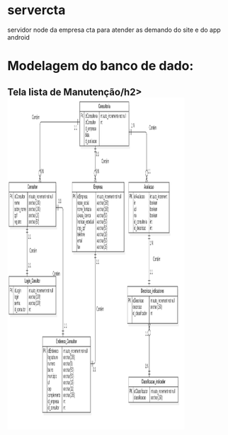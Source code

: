 # servercta
servidor node da empresa cta para atender as demando do site e do app android </br>
<h1>Modelagem do banco de dado:</h1>
</div>
    <h2>Tela lista de Manutenção/h2>
    </br>
    <div float="left">
     <img src="https://github.com/jnojair2010/servercta/blob/main/imagens/modelagem_banco_dado.png" alt="Smiley face" width="400" height="750" style="vertical-align:middle">
  </div>
